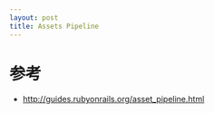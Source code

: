 ```yaml
---
layout: post
title: Assets Pipeline
---
```



# 参考
* http://guides.rubyonrails.org/asset_pipeline.html
